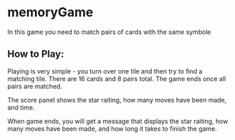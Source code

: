 # memoryGame
In this game you need to match pairs of cards with the same symbole

## How to Play:
Playing is very simple - you turn over one tile and then try to find a matching tile. There are 16 cards and 8 pairs total. The game ends once all pairs are matched.

The score panel shows the star raiting, how many moves have been made, and time.

When game ends, you will get a message that displays the star raiting, how many moves have been made, and how long it takes to finish the game.

